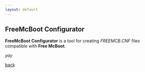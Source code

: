 ```yaml
---
layout: default
---
```


## FreeMcBoot Configurator

**FreeMcBoot Configurator** is a tool for creating _FREEMCB.CNF_ files compatible with **Free McBoot**.

_yay_

[back](./)
